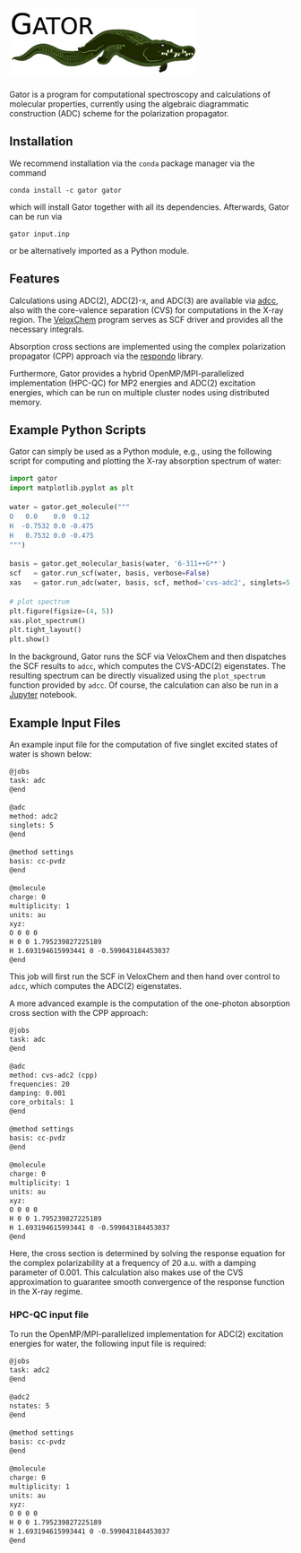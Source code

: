 # <img src="media/logo.png" height=120>

Gator is a program for computational spectroscopy and calculations
of molecular properties, currently using the algebraic diagrammatic construction (ADC) scheme for the polarization propagator.

## Installation

We recommend installation via the `conda` package manager
via the command
```
conda install -c gator gator
```
which will install Gator together with all its dependencies.
Afterwards, Gator can be run via
```
gator input.inp
```
or be alternatively imported as a Python module.

## Features
Calculations using ADC(2), ADC(2)-x, and ADC(3) are available via
[adcc](https://adc-connect.org), also with the core-valence separation (CVS) for computations in the X-ray region.
The [VeloxChem](https://veloxchem.org) program serves as SCF driver and provides all the necessary integrals.

Absorption cross sections are implemented using the complex
polarization propagator (CPP) approach via the
[respondo](https://github.com/gator-program/respondo) library.

Furthermore, Gator provides a hybrid OpenMP/MPI-parallelized implementation (HPC-QC) for
MP2 energies and ADC(2) excitation energies, which can be run on multiple cluster nodes using
distributed memory.

## Example Python Scripts

Gator can simply be used as a Python module, e.g., using the following
script for computing and plotting the X-ray absorption spectrum of water:
```Python
import gator
import matplotlib.pyplot as plt

water = gator.get_molecule("""
O   0.0    0.0  0.12
H  -0.7532 0.0 -0.475
H   0.7532 0.0 -0.475
""")

basis = gator.get_molecular_basis(water, '6-311++G**')
scf   = gator.run_scf(water, basis, verbose=False)
xas   = gator.run_adc(water, basis, scf, method='cvs-adc2', singlets=5, core_orbitals=1)

# plot spectrum
plt.figure(figsize=(4, 5))
xas.plot_spectrum()
plt.tight_layout()
plt.show()
```
In the background, Gator runs the SCF via VeloxChem and then dispatches the SCF
results to `adcc`, which computes the CVS-ADC(2) eigenstates. The resulting
spectrum can be directly visualized using the `plot_spectrum` function provided by `adcc`.
Of course, the calculation can also be run in a [Jupyter](https://jupyter.org) notebook.

## Example Input Files

An example input file for the computation of five singlet excited
states of water is shown below:
```
@jobs
task: adc
@end

@adc
method: adc2 
singlets: 5
@end

@method settings
basis: cc-pvdz
@end

@molecule
charge: 0
multiplicity: 1
units: au
xyz:  
O 0 0 0
H 0 0 1.795239827225189
H 1.693194615993441 0 -0.599043184453037
@end
```

This job will first run the SCF in VeloxChem and then hand over control
to `adcc`, which computes the ADC(2) eigenstates.

A more advanced example is the computation of the one-photon absorption
cross section with the CPP approach:
```
@jobs
task: adc
@end

@adc
method: cvs-adc2 (cpp)
frequencies: 20
damping: 0.001
core_orbitals: 1
@end

@method settings
basis: cc-pvdz
@end

@molecule
charge: 0
multiplicity: 1
units: au
xyz:  
O 0 0 0
H 0 0 1.795239827225189
H 1.693194615993441 0 -0.599043184453037
@end 
```

Here, the cross section is determined by solving the response equation
for the complex polarizability at a frequency of 20 a.u. with a damping parameter of 0.001.
This calculation also makes use of the CVS approximation to guarantee smooth convergence of the
response function in the X-ray regime.

### HPC-QC input file

To run the OpenMP/MPI-parallelized implementation for ADC(2) excitation energies
for water, the following input file is required:
```
@jobs
task: adc2
@end

@adc2
nstates: 5
@end

@method settings
basis: cc-pvdz
@end

@molecule
charge: 0
multiplicity: 1
units: au
xyz:  
O 0 0 0
H 0 0 1.795239827225189
H 1.693194615993441 0 -0.599043184453037
@end
```